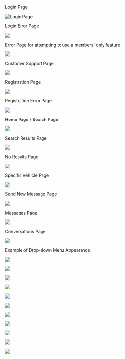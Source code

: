 Login Page

![Login Page](Slide1.JPG)

Login Error Page

![](Slide2.JPG)

Error Page for attempting to use a members' only feature

![](Slide3.JPG)

Customer Support Page

![](Slide4.JPG)

Registration Page

![](Slide5.JPG)

Registration Error Page

![](Slide6.JPG)

Home Page / Search Page

![](Slide7.JPG)

Search Results Page

![](Slide8.JPG)

No Results Page

![](Slide9.JPG)

Specific Vehicle Page

![](Slide10.JPG)

Send New Message Page

![](Slide11.JPG)

Messages Page

![](Slide12.JPG)

Conversations Page

![](Slide13.JPG)

Example of Drop-down Menu Appearance

![](Slide14.JPG)



![](Slide15.JPG)



![](Slide16.JPG)



![](Slide17.JPG)



![](Slide18.JPG)



![](Slide19.JPG)



![](Slide20.JPG)



![](Slide21.JPG)



![](Slide22.JPG)



![](Slide23.JPG)



![](Slide24.JPG)
